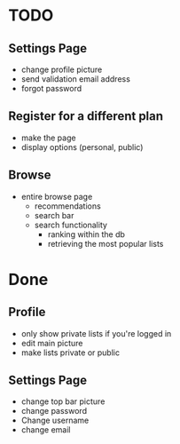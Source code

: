 # TODO

## Settings Page
- change profile picture
- send validation email address
- forgot password

## Register for a different plan
- make the page
- display options (personal, public)

## Browse
- entire browse page
    - recommendations
    - search bar
    - search functionality
        - ranking within the db
        - retrieving the most popular lists



# Done

## Profile
- only show private lists if you're logged in
- edit main picture
- make lists private or public

## Settings Page
- change top bar picture
- change password
- Change username
- change email